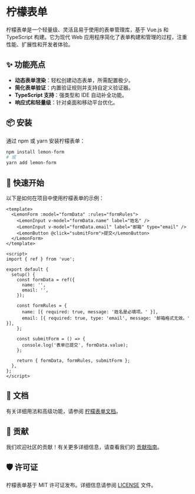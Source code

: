 # 柠檬表单

柠檬表单是一个轻量级、灵活且易于使用的表单管理库，基于 Vue.js 和 TypeScript 构建。它为现代 Web 应用程序简化了表单构建和管理的过程，注重性能、扩展性和开发者体验。

## ✨ 功能亮点

- **动态表单渲染**：轻松创建动态表单，所需配置极少。
- **简化表单验证**：内置验证规则并支持自定义验证器。
- **TypeScript 支持**：强类型和 IDE 自动补全功能。
- **响应式和轻量级**：针对桌面和移动平台优化。

## 📦 安装

通过 npm 或 yarn 安装柠檬表单：

```bash
npm install lemon-form
# 或
yarn add lemon-form
```

## 🚀 快速开始

以下是如何在项目中使用柠檬表单的示例：

```vue
<template>
  <LemonForm :model="formData" :rules="formRules">
    <LemonInput v-model="formData.name" label="姓名" />
    <LemonInput v-model="formData.email" label="邮箱" type="email" />
    <LemonButton @click="submitForm">提交</LemonButton>
  </LemonForm>
</template>

<script>
import { ref } from 'vue';

export default {
  setup() {
    const formData = ref({
      name: '',
      email: '',
    });

    const formRules = {
      name: [{ required: true, message: '姓名是必填项。' }],
      email: [{ required: true, type: 'email', message: '邮箱格式无效。' }],
    };

    const submitForm = () => {
      console.log('表单已提交', formData.value);
    };

    return { formData, formRules, submitForm };
  },
};
</script>
```

## 📖 文档

有关详细用法和高级功能，请参阅 [柠檬表单文档](https://github.com/bojue/lemon-form/wiki)。

## 🤝 贡献

我们欢迎社区的贡献！有关更多详细信息，请查看我们的 [贡献指南](https://github.com/bojue/lemon-form/blob/main/CONTRIBUTING.md)。

## 🛡️ 许可证

柠檬表单基于 MIT 许可证发布。详细信息请参阅 [LICENSE](https://github.com/bojue/lemon-form/blob/main/LICENSE) 文件。
```
